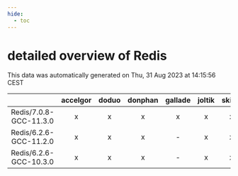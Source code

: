 ```yaml
---
hide:
  - toc
---
```


detailed overview of Redis
==========================


This data was automatically generated on Thu, 31 Aug 2023 at 14:15:56 CEST  

| |accelgor|doduo|donphan|gallade|joltik|skitty|swalot|victini|
| :---: | :---: | :---: | :---: | :---: | :---: | :---: | :---: | :---: |
|Redis/7.0.8-GCC-11.3.0|x|x|x|x|x|x|x|x|
|Redis/6.2.6-GCC-11.2.0|x|x|x|-|x|x|x|x|
|Redis/6.2.6-GCC-10.3.0|x|x|x|-|x|x|x|x|
